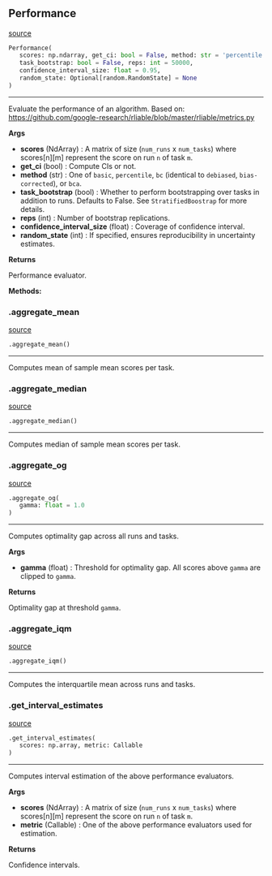 #


## Performance
[source](https://github.com/RLE-Foundation/Hsuanwu\blob\main\hsuanwu/evaluation/performance.py\#L9)
```python 
Performance(
   scores: np.ndarray, get_ci: bool = False, method: str = 'percentile',
   task_bootstrap: bool = False, reps: int = 50000,
   confidence_interval_size: float = 0.95,
   random_state: Optional[random.RandomState] = None
)
```


---
Evaluate the performance of an algorithm. Based on:
https://github.com/google-research/rliable/blob/master/rliable/metrics.py


**Args**

* **scores** (NdArray) : A matrix of size (`num_runs` x `num_tasks`) where scores[n][m]
    represent the score on run `n` of task `m`.
* **get_ci** (bool) : Compute CIs or not.
* **method** (str) :  One of `basic`, `percentile`, `bc` (identical to `debiased`,
    `bias-corrected`), or `bca`.
* **task_bootstrap** (bool) :  Whether to perform bootstrapping over tasks in addition to
    runs. Defaults to False. See `StratifiedBoostrap` for more details.
* **reps** (int) : Number of bootstrap replications.
* **confidence_interval_size** (float) : Coverage of confidence interval.
* **random_state** (int) : If specified, ensures reproducibility in uncertainty estimates.


**Returns**

Performance evaluator.


**Methods:**


### .aggregate_mean
[source](https://github.com/RLE-Foundation/Hsuanwu\blob\main\hsuanwu/evaluation/performance.py\#L47)
```python
.aggregate_mean()
```

---
Computes mean of sample mean scores per task.

### .aggregate_median
[source](https://github.com/RLE-Foundation/Hsuanwu\blob\main\hsuanwu/evaluation/performance.py\#L61)
```python
.aggregate_median()
```

---
Computes median of sample mean scores per task.

### .aggregate_og
[source](https://github.com/RLE-Foundation/Hsuanwu\blob\main\hsuanwu/evaluation/performance.py\#L75)
```python
.aggregate_og(
   gamma: float = 1.0
)
```

---
Computes optimality gap across all runs and tasks.


**Args**

* **gamma** (float) : Threshold for optimality gap. All scores above `gamma` are clipped
to `gamma`.


**Returns**

Optimality gap at threshold `gamma`.

### .aggregate_iqm
[source](https://github.com/RLE-Foundation/Hsuanwu\blob\main\hsuanwu/evaluation/performance.py\#L96)
```python
.aggregate_iqm()
```

---
Computes the interquartile mean across runs and tasks.

### .get_interval_estimates
[source](https://github.com/RLE-Foundation/Hsuanwu\blob\main\hsuanwu/evaluation/performance.py\#L109)
```python
.get_interval_estimates(
   scores: np.array, metric: Callable
)
```

---
Computes interval estimation of the above performance evaluators.


**Args**

* **scores** (NdArray) : A matrix of size (`num_runs` x `num_tasks`) where scores[n][m]
    represent the score on run `n` of task `m`.
* **metric** (Callable) : One of the above performance evaluators used for estimation.


**Returns**

Confidence intervals.
